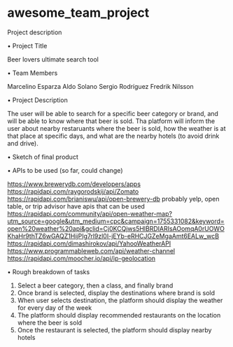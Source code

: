# awesome_team_project

Project description

• Project Title

Beer lovers ultimate search tool

• Team Members

Marcelino Esparza
Aldo Solano
Sergio Rodríguez
Fredrik Nilsson

• Project Description

The user will be able to search for a specific beer category or brand, and will be able to know where that beer is sold. Tha platform will inform the user about nearby restaruants where the beer is sold, how the weather is at that place at specific days, and what are the nearby hotels (to avoid drink and drive).

• Sketch of final product



• APIs to be used (so far, could change)

https://www.brewerydb.com/developers/apps
https://rapidapi.com/raygorodskij/api/Zomato
https://rapidapi.com/brianiswu/api/open-brewery-db
probably yelp, open table, or trip advisor have apis that can be used
https://rapidapi.com/community/api/open-weather-map?utm_source=google&utm_medium=cpc&campaign=1755331082&keyword=open%20weather%20api&gclid=Cj0KCQjws5HlBRDIARIsAOomqA0rUOWOKhaHr9thTZ6wGAQZ1HijPIg7rl9zl0I-jEYb-eRHCJGZeMgaAmt6EALw_wcB
https://rapidapi.com/dimashirokov/api/YahooWeatherAPI
https://www.programmableweb.com/api/weather-channel
https://rapidapi.com/moocher.io/api/ip-geolocation


• Rough breakdown of tasks

1. Select a beer category, then a class, and finally brand
2. Once brand is selected, display the destinations where brand is sold
3. When user selects destination, the platform should display the weather for every day of the week
4. The platform should display recommended restaurants on the location where the beer is sold
5. Once the restaurant is selected, the platform should display nearby hotels



